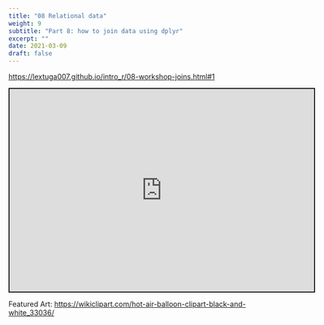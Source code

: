 ```yaml
---
title: "08 Relational data"
weight: 9
subtitle: "Part 8: how to join data using dplyr"
excerpt: ""
date: 2021-03-09
draft: false
---
```


https://lextuga007.github.io/intro_r/08-workshop-joins.html#1

<iframe src="https://lextuga007.github.io/intro_r/08-workshop-joins.html#1" width="600" height="400" style="border:2px solid currentColor;" loading="lazy" allowfullscreen></iframe> <script>fitvids('.shareagain', {players: 'iframe'});</script>

Featured Art: https://wikiclipart.com/hot-air-balloon-clipart-black-and-white_33036/
